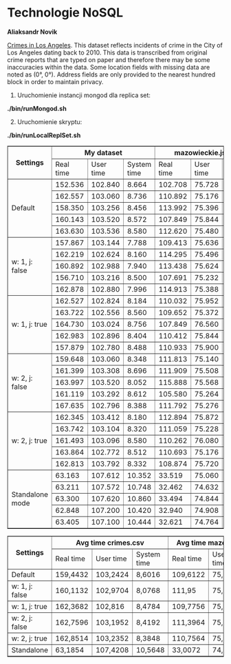 # Technologie NoSQL
**Aliaksandr Novik**

[Crimes in Los Angeles](https://www.kaggle.com/cityofLA/crime-in-los-angeles/data).
This dataset reflects incidents of crime in the City of Los Angeles dating back to 2010. This data is transcribed from original crime reports that are typed on paper and therefore there may be some inaccuracies within the data. Some location fields with missing data are noted as (0°, 0°). Address fields are only provided to the nearest hundred block in order to maintain privacy.

1. Uruchomienie instancji mongod dla replica set:

**./bin/runMongod.sh**

2. Uruchomienie skryptu:

**./bin/runLocalReplSet.sh**





<table border=1>
  <tr>
    <th rowspan="2">Settings</th>
    <th colspan="3">My dataset</th>
    <th colspan="3">mazowieckie.json</th>
  </tr>
  <tr>
    <td>Real time</td>
    <td>User time</td>
    <td>System time</td>
    <td>Real time</td>
    <td>User time</td>
    <td>System time</td>

  </tr>
  <tr>
    <td rowspan="5">Default</td>
    <td>152.536</td>
    <td>102.840</td>
    <td>8.664</td>
    <td>102.708</td>
    <td>75.728</td>
    <td>3.668</td>

  </tr>
    <td>162.557</td>
    <td>103.060</td>
    <td>8.736</td>
    <td>110.892</td>
    <td>75.176</td>
    <td>3.528</td>
  </tr>
  
  <tr>
    <td>158.350</td>
    <td>103.256</td>
    <td>8.456</td>
    <td>113.992</td>
    <td>75.396</td>
    <td>3.352</td>
  </tr>
  
  <tr>
    <td>160.143</td>
    <td>103.520</td>
    <td>8.572</td>
    <td>107.849</td>
    <td>75.844</td>
    <td>3.792</td>
  </tr>
  
  <tr>
    <td>163.630</td>
    <td>103.536</td>
    <td>8.580</td>
    <td>112.620</td>
    <td>75.480</td>
    <td>3.364</td>
  </tr>
  
  <tr>
    <td rowspan="5"> w: 1, j: false </td>
    <td>157.867</td>
    <td>103.144</td>
    <td>7.788</td>
    <td>109.413</td>
    <td>75.636</td>
    <td>3.520</td>

  </tr>
    
  <tr>
    <td>162.219</td>
    <td>102.624</td>
    <td>8.160</td>
    <td>114.295</td>
    <td>75.496</td>
    <td>3.512</td>

  </tr>
  
  <tr>
    <td>160.892</td>
    <td>102.988</td>
    <td>7.940</td>
    <td>113.438</td>
    <td>75.624</td>
    <td>3.320</td>
  </tr>
  
  <tr>
    <td>156.710</td>
    <td>103.216</td>
    <td>8.500</td>
    <td>107.691</td>
    <td>75.232</td>
    <td>3.580</td>
  </tr>
  
  <tr>
    <td>162.878</td>
    <td>102.880</td>
    <td>7.996</td>
    <td>114.913</td>
    <td>75.388</td>
    <td>3.444</td>  
  </tr>
  
   <tr>
    <td rowspan="5"> w: 1, j: true </td>
    <td>162.527</td>
    <td>102.824</td>
    <td>8.184</td>
    <td>110.032</td>
    <td>75.952</td>
    <td>3.592</td>
  </tr>

  <tr>
    <td>163.722</td>
    <td>102.556</td>
    <td>8.560</td>
    <td>109.652</td>
    <td>75.372</td>
    <td>3.356</td>
  </tr>

  <tr>
    <td>164.730</td>
    <td>103.024</td>
    <td>8.756</td>
    <td>107.849</td>
    <td>76.560</td>
    <td>3.644</td>

  </tr>
  <tr>
    <td>162.983</td>
    <td>102.896</td>
    <td>8.404</td>
    <td>110.412</td>
    <td>75.844</td>
    <td>3.656</td>


  </tr>
    <td>157.879</td>
    <td>102.780</td>
    <td>8.488</td>
    <td>110.933</td>
    <td>75.900</td>
    <td>3.640</td>

   <tr>
    <td rowspan="5">w: 2, j: false</td>
    <td>159.648</td>
    <td>103.060</td>
    <td>8.348</td>
    <td>111.813</td>
    <td>75.140</td>
    <td>3.728</td>
  </tr>

  <tr>
    <td>161.399</td>
    <td>103.308</td>
    <td>8.696</td>
    <td>111.909</td>
    <td>75.508</td>
    <td>3.460</td>
  </tr>
    
  <tr>
    <td>163.997</td>
    <td>103.520</td>
    <td>8.052</td>
    <td>115.888</td>
    <td>75.568</td>
    <td>3.668</td>
  </tr>
  
  <tr>
    <td>161.119</td>
    <td>103.292</td>
    <td>8.612</td>
    <td>105.580</td>
    <td>75.264</td>
    <td>3.544</td>


  </tr>
    <td>167.635</td>
    <td>102.796</td>
    <td>8.388</td>
    <td>111.792</td>
    <td>75.276</td>
    <td>3.604</td>
 
  <tr>
    <td rowspan="5">w: 2, j: true</td>
    <td>162.345</td>
    <td>103.412</td>
    <td>8.180</td>
    <td>112.894</td>
    <td>75.872</td>
    <td>3.424</td>
  </tr>
  
  <tr>
    <td>163.742</td>
    <td>103.104</td>
    <td>8.320</td>
    <td>111.059</td>
    <td>75.228</td>
    <td>3.368</td>
  </tr>

  <tr>
    <td>161.493</td>
    <td>103.096</td>
    <td>8.580</td>
    <td>110.262</td>
    <td>76.080</td>
    <td>3.456</td>
  </tr>
  
  <tr>
    <td>163.864</td>
    <td>102.772</td>
    <td>8.512</td>
    <td>110.693</td>
    <td>75.176</td>
    <td>3.596</td>
  </tr>
  
  <tr>
    <td>162.813</td>
    <td>103.792</td>
    <td>8.332</td>
    <td>108.874</td>
    <td>75.720</td>
    <td>3.812</td>
  </tr>
  
  <tr>
    <td rowspan="5">Standalone mode</td>
    <td>63.163</td>
    <td>107.612</td>
    <td>10.352</td>
    <td>33.519</td>
    <td>75.060</td>
    <td>3.500</td>
  </tr>

  <tr>
    <td>63.211</td>
    <td>107.572</td>
    <td>10.748</td>
    <td>32.462</td>
    <td>74.632</td>
    <td>3.568</td>
  </tr>

  <tr>
    <td>63.300</td>
    <td>107.620</td>
    <td>10.860</td>
    <td>33.494</td>
    <td>74.844</td>
    <td>3.616</td>
  </tr>
  
  <tr>
    <td>62.848</td>
    <td>107.200</td>
    <td>10.420</td>
    <td>32.940</td>
    <td>74.908</td>
    <td>3.496</td>
  </tr>
  
  <tr>
    <td>63.405</td>
    <td>107.100</td>
    <td>10.444</td>
    <td>32.621</td>
    <td>74.764</td>
    <td>3.624</td>
  </tr> 
</table>
  
  <table border=1>
  <tr>
    <th rowspan="2">Settings</th>
    <th colspan="3">Avg time crimes.csv</th>
    <th colspan="3">Avg time mazowieckie.json</th>
  </tr>
  <tr>
    <td>Real time</td>
    <td>User time</td>
    <td>System time</td>
    <td>Real time</td>
    <td>User time</td>
    <td>System time</td>
  </tr>
  <tr>
    <td>Default</td>
    <td>159,4432</td>
    <td>103,2424</td>
    <td>8,6016</td>
    <td>109,6122</td>
    <td>75,5248</td>
    <td>3,5408</td>
  </tr>
  <tr>
    <td>w: 1, j: false</td>
    <td>160,1132</td>
    <td>102,9704</td>
    <td>8,0768</td>
    <td>111,95</td>
    <td>75,4752</td>
    <td>3,4752</td>
  </tr> 
  <tr>
    <td>w: 1, j: true</td>
    <td>162,3682</td>
    <td>102,816</td>
    <td>8,4784</td>
    <td>109,7756</td>
    <td>75,9256</td>
    <td>3,5776</td>
  </tr>
  <tr>
    <td>w: 2, j: false</td>
    <td>162,7596</td>
    <td>103,1952</td>
    <td>8,4192</td>
    <td>111,3964</td>
    <td>75,3512</td>
    <td>3,6008</td>
  </tr> 
  <tr>
    <td>w: 2, j: true</td>
    <td>162,8514</td>
    <td>103,2352</td>
    <td>8,3848</td>
    <td>110,7564</td>
    <td>75,6152</td>
    <td>3,5312</td>
  </tr> 
  <tr>
    <td>Standalone</td>
    <td>63,1854</td>
    <td>107,4208</td>
    <td>10,5648</td>
    <td>33,0072</td>
    <td>74,8416</td>
    <td>3,5608</td>
  </tr> 
</table>
  

 



